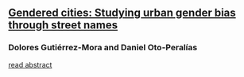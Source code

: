 


## [Gendered cities: Studying urban gender bias through street names](https://osf.io/b9n4k/)


### Dolores Gutiérrez-Mora and Daniel Oto-Peralías

[read abstract](https://https://otoperalias.github.io/GenderedCities/Abstract.md)

